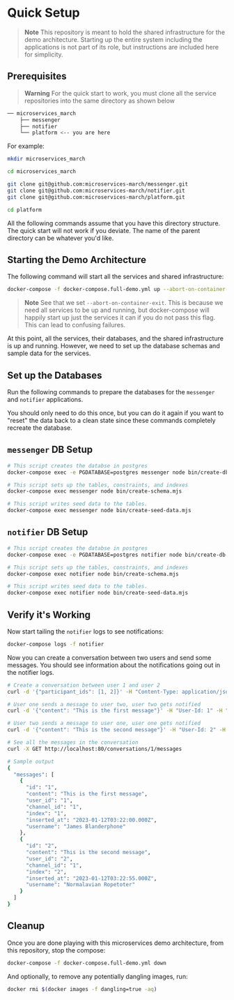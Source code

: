 # Quick Setup
> **Note**
> This repository is meant to hold the shared infrastructure for the demo architecture.
> Starting up the entire system including the applications is not part of its role, but instructions are included here for simplicity.

## Prerequisites
> **Warning**
> For the quick start to work, you must clone all the service repositories into the same directory as shown below

```bash
── microservices_march
    ├── messenger
    ├── notifier
    └── platform <-- you are here
```

For example:
```bash
mkdir microservices_march

cd microservices_march

git clone git@github.com:microservices-march/messenger.git
git clone git@github.com:microservices-march/notifier.git
git clone git@github.com:microservices-march/platform.git

cd platform
```

All the following commands assume that you have this directory structure. The quick start will not work if you deviate.
The name of the parent directory can be whatever you'd like.

## Starting the Demo Architecture
The following command will start all the services and shared infrastructure:

```bash
docker-compose -f docker-compose.full-demo.yml up --abort-on-container-exit -d
```
> **Note**
> See that we set `--abort-on-container-exit`. This is because we need all services to be up and running, but docker-compose will happily start up just the services it can if you do not pass this flag. This can lead to confusing failures.

At this point, all the services, their databases, and the shared infrastructure is up and running. However, we need to set up the database schemas and sample data for the services.

## Set up the Databases
Run the following commands to prepare the databases for the `messenger` and `notifier` applications.

You should only need to do this once, but you can do it again if you want to "reset" the data back to a clean state since these commands completely recreate the database.


## `messenger` DB Setup
```bash
# This script creates the databse in postgres
docker-compose exec -e PGDATABASE=postgres messenger node bin/create-db.mjs

# This script sets up the tables, constraints, and indexes
docker-compose exec messenger node bin/create-schema.mjs

# This script writes seed data to the tables.
docker-compose exec messenger node bin/create-seed-data.mjs
```

## `notifier` DB Setup
```bash
# This script creates the databse in postgres
docker-compose exec -e PGDATABASE=postgres notifier node bin/create-db.mjs

# This script sets up the tables, constraints, and indexes
docker-compose exec notifier node bin/create-schema.mjs

# This script writes seed data to the tables.
docker-compose exec notifier node bin/create-seed-data.mjs
```

## Verify it's Working
Now start tailing the `notifier` logs to see notifications:
```bash
docker-compose logs -f notifier
```

Now you can create a conversation between two users and send some messages.  You should see information about the notifications going out in the notifier logs.

```bash
# Create a conversation between user 1 and user 2
curl -d '{"participant_ids": [1, 2]}' -H "Content-Type: application/json" -X POST http://localhost:80/conversations

# User one sends a message to user two, user two gets notified
curl -d '{"content": "This is the first message"}' -H "User-Id: 1" -H "Content-Type: application/json" -X POST 'http://localhost:80/conversations/1/messages'

# User two sends a message to user one, user one gets notified
curl -d '{"content": "This is the second message"}' -H "User-Id: 2" -H "Content-Type: application/json" -X POST 'http://localhost:80/conversations/1/messages'

# See all the messages in the conversation
curl -X GET http://localhost:80/conversations/1/messages

# Sample output
{
  "messages": [
    {
      "id": "1",
      "content": "This is the first message",
      "user_id": "1",
      "channel_id": "1",
      "index": "1",
      "inserted_at": "2023-01-12T03:22:00.000Z",
      "username": "James Blanderphone"
    },
    {
      "id": "2",
      "content": "This is the second message",
      "user_id": "2",
      "channel_id": "1",
      "index": "2",
      "inserted_at": "2023-01-12T03:22:55.000Z",
      "username": "Normalavian Ropetoter"
    }
  ]
}
```

## Cleanup

Once you are done playing with this microservices demo architecture, from this repository, stop the compose:

```bash
docker-compose -f docker-compose.full-demo.yml down
```

And optionally, to remove any potentially dangling images, run:

```bash
docker rmi $(docker images -f dangling=true -aq)
```
